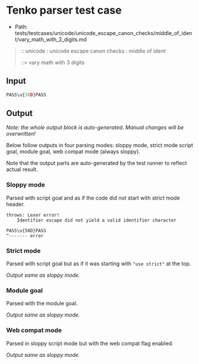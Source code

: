 # Tenko parser test case

- Path: tests/testcases/unicode/unicode_escape_canon_checks/middle_of_ident/vary_math_with_3_digits.md

> :: unicode : unicode escape canon checks : middle of ident
>
> ::> vary math with 3 digits

## Input

`````js
PASS\u{58D}PASS
`````

## Output

_Note: the whole output block is auto-generated. Manual changes will be overwritten!_

Below follow outputs in four parsing modes: sloppy mode, strict mode script goal, module goal, web compat mode (always sloppy).

Note that the output parts are auto-generated by the test runner to reflect actual result.

### Sloppy mode

Parsed with script goal and as if the code did not start with strict mode header.

`````
throws: Lexer error!
    Identifier escape did not yield a valid identifier character

PASS\u{58D}PASS
^------- error
`````

### Strict mode

Parsed with script goal but as if it was starting with `"use strict"` at the top.

_Output same as sloppy mode._

### Module goal

Parsed with the module goal.

_Output same as sloppy mode._

### Web compat mode

Parsed in sloppy script mode but with the web compat flag enabled.

_Output same as sloppy mode._

